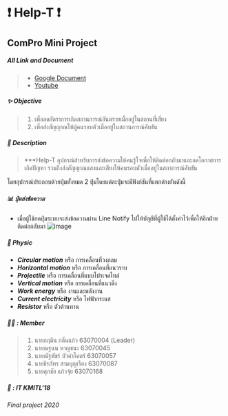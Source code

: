# :heavy_exclamation_mark: Help-T :heavy_exclamation_mark:
## ComPro Mini Project
##### All Link and Document
> - [Google Document](https://docs.google.com/document/d/1X8kYAX5oK_Ore2yMhBqJ1PykURkrvumlSUmCc2Mp1ok/edit?usp=sharing)
> - [Youtube](https://youtu.be/ddXeIY1Vh54)
##### :sparkles: ***Objective***
> 1. เพื่อลดอัตราการเกิดสถานการณ์อันตรายเมื่ออยู่ในสถานที่เสี่ยง<br>
> 2. เพื่อส่งสัญญาณให้ผู้คนรอบตัวเมื่ออยู่ในสถานการณ์คับขัน


##### :file_folder: ***Description***
> ***Help-T อุปกรณ์สำหรับการส่งข้อความให้คนรู้ใจเพื่อให้ติดต่อกลับมาและลดโอกาสการเกิดปัญหา รวมถึงส่งสัญญาณแสงและเสียงให้คนรอบตัวเมื่ออยู่ในสถาการณ์คับขัน

โดยอุปกรณ์ประกอบด้วยปุ่มทั้งหมด 2 ปุ่มโดยแต่ละปุ่มจะมีฟังก์ชันที่แตกต่างกันดังนี้
##### :bar_chart: ปุ่มส่งข้อความ
- เมื่อผู้ใช้กดปุ่มระบบจะส่งข้อความผ่าน Line Notify ไปให้บัญชีที่ผู้ใช้ได้ตั้งค่าไว้เพื่อให้อีกฝ่ายติดต่อกลับมา 
 ![image](https://media.discordapp.net/attachments/719864849668112405/844955304788492298/186897573_501295031183037_5708736132188375002_n.jpg)

##### :blue_car: Physic
- ***Circular motion*** หรือ การเคลื่อนที่วงกลม
- ***Horizontal motion*** หรือ การเคลื่อนที่แนวราบ
- ***Projectile*** หรือ การเคลื่อนที่แบบโปรเจคไทล์
- ***Vertical motion*** หรือ การเคลื่อนที่แนวดิ่ง
- ***Work energy*** หรือ งานและพลังงาน
- ***Current electricity*** หรือ ไฟฟ้ากระแส
- ***Resistor*** หรือ ตัวต้านทาน

##### :man_technologist: : ***Member***
> 1. นายกฤติน กลิ่นแก้ว 63070004 (Leader)
> 2. นายณฐนน หาญชนะ 63070045
> 3. นายณัฐพัชร์ บัวคำโคตร์ 63070057 
> 4. นายธีรภัทร สามบุญเรือง 63070087 
> 5. นายศุภชัย แก้วจุ้ย 63070168 
##### :busts_in_silhouette: : ***IT KMITL'18***
###### Final project 2020
